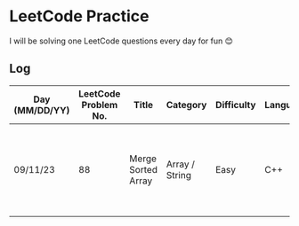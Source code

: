 # LeetCode Practice

I will be solving one LeetCode questions every day for fun 😊

## Log
| Day (MM/DD/YY) | LeetCode Problem No. | Title              | Category       | Difficulty | Language | Time complexity | Space complexity | Notes                                               | Time spent (min) | AC by myself (Y/N?) | File               |
|----------------|----------------------|--------------------|----------------|------------|----------|-----------------|------------------|-----------------------------------------------------|------------------|---------------------|--------------------|
| 09/11/23       | 88                   | Merge Sorted Array | Array / String | Easy       | C++      | O(m+n)          | O(m+n+max(m,n))  | Using two pointers. Careful with index out of bound | 60               | Y                   | [q88.cpp](q88.cpp) |